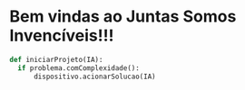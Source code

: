 # Bem vindas ao Juntas Somos Invencíveis!!!
  
  ```python
def iniciarProjeto(IA):
    if problema.comComplexidade():
        dispositivo.acionarSolucao(IA)
```
